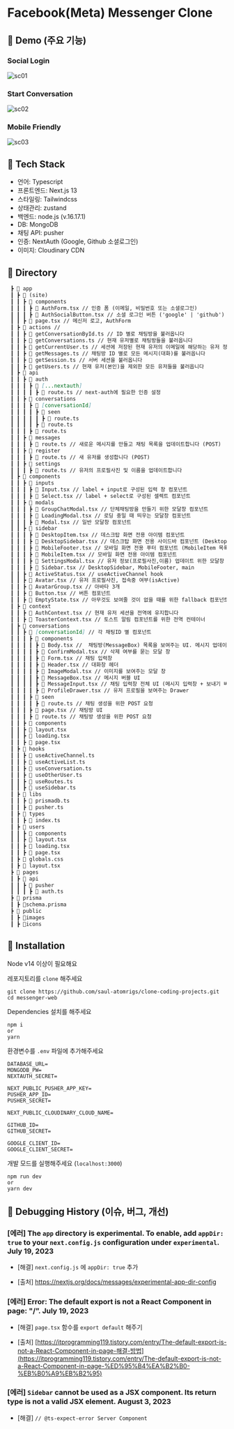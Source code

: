 # Facebook(Meta) Messenger Clone

## 📌 Demo (주요 기능)
### Social Login
![sc01](https://github.com/saul-atomrigs/clone-coding-projects/assets/82362278/9ac4ce2e-4c10-454b-9c3c-7aa79391aaba)

### Start Conversation
![sc02](https://github.com/saul-atomrigs/clone-coding-projects/assets/82362278/8377ccf6-c8e9-477e-899a-b8b0acd5aaec)

### Mobile Friendly
![sc03](https://github.com/saul-atomrigs/clone-coding-projects/assets/82362278/bbf35d6c-6da0-40e9-871a-9b113d553050)

## 📌 Tech Stack
- 언어: Typescript
- 프론트엔드: Next.js 13
- 스타일링: Tailwindcss
- 상태관리: zustand 
- 백엔드: node.js (v.16.17.1)
- DB: MongoDB
- 채팅 API: pusher
- 인증: NextAuth (Google, Github 소셜로그인)
- 이미지: Cloudinary CDN

## 📌 Directory
```markdown
 ┣ 📂 app
 ┃ ┣ 📂 (site)
 ┃ ┃ ┣ 📂 components
 ┃ ┃ ┃ ┣ 📜 AuthForm.tsx // 인증 폼 (이메일, 비밀번호 또는 소셜로그인)
 ┃ ┃ ┃ ┣ 📜 AuthSocialButton.tsx // 소셜 로그인 버튼 ('google' | 'github')
 ┃ ┃ ┣ 📜 page.tsx // 메신저 로고, AuthForm
 ┃ ┣ 📂 actions // 
 ┃ ┃ ┣ 📜 getConversationById.ts // ID 별로 채팅방을 불러옵니다 
 ┃ ┃ ┣ 📜 getConversations.ts // 현재 유저별로 채팅방들을 불러옵니다
 ┃ ┃ ┣ 📜 getCurrentUser.ts // 세션에 저장된 현재 유저의 이메일에 해당하는 유저 정보를 MongoDB에서 불러옵니다
 ┃ ┃ ┣ 📜 getMessages.ts // 채팅방 ID 별로 모든 메시지(대화)를 불러옵니다 
 ┃ ┃ ┣ 📜 getSession.ts // 서버 세션을 불러옵니다
 ┃ ┃ ┣ 📜 getUsers.ts // 현재 유저(본인)을 제외한 모든 유저들을 불러옵니다
 ┃ ┣ 📂 api
 ┃ ┃ ┣ 📂 auth
 ┃ ┃ ┃ ┣ 📂 [...nextauth]
 ┃ ┃ ┃ ┃ ┣ 📂 route.ts // next-auth에 필요한 인증 설정
 ┃ ┃ ┣ 📂 conversations
 ┃ ┃ ┃ ┣ 📂 [conversationId]
 ┃ ┃ ┃ ┃ ┣ 📂 seen
 ┃ ┃ ┃ ┃ ┃ ┣ 📂 route.ts
 ┃ ┃ ┃ ┃ ┣ 📂 route.ts
 ┃ ┃ ┃ ┣ 📜 route.ts
 ┃ ┃ ┣ 📂 messages
 ┃ ┃ ┃ ┣ 📜 route.ts // 새로운 메시지를 만들고 채팅 목록을 업데이트합니다 (POST)
 ┃ ┃ ┣ 📂 register
 ┃ ┃ ┃ ┣ 📜 route.ts // 새 유저를 생성합니다 (POST)
 ┃ ┃ ┣ 📂 settings
 ┃ ┃ ┃ ┣ 📜 route.ts // 유저의 프로필사진 및 이름을 업데이트합니다
 ┃ ┣ 📂 components
 ┃ ┃ ┣ 📂 inputs
 ┃ ┃ ┃ ┣ 📜 Input.tsx // label + input로 구성된 입력 창 컴포넌트
 ┃ ┃ ┃ ┣ 📜 Select.tsx // label + select로 구성된 셀렉트 컴포넌트
 ┃ ┃ ┣ 📂 modals
 ┃ ┃ ┃ ┣ 📜 GroupChatModal.tsx // 단체채팅방을 만들기 위한 모달창 컴포넌트
 ┃ ┃ ┃ ┣ 📜 LoadingModal.tsx // 로딩 중일 때 띄우는 모달창 컴포넌트
 ┃ ┃ ┃ ┣ 📜 Modal.tsx // 일반 모달창 컴포넌트
 ┃ ┃ ┣ 📂 sidebar
 ┃ ┃ ┃ ┣ 📜 DesktopItem.tsx // 데스크탑 화면 전용 아이템 컴포넌트
 ┃ ┃ ┃ ┣ 📜 DesktopSidebar.tsx // 데스크탑 화면 전용 사이드바 컴포넌트 (DesktopItem 목록)
 ┃ ┃ ┃ ┣ 📜 MobileFooter.tsx // 모바일 화면 전용 푸터 컴포넌트 (MobileItem 목록)
 ┃ ┃ ┃ ┣ 📜 MobileItem.tsx // 모바일 화면 전용 아이템 컴포넌트 
 ┃ ┃ ┃ ┣ 📜 SettingsModal.tsx // 유저 정보(프로필사진,이름) 업데이트 위한 모달창 컴포넌트
 ┃ ┃ ┃ ┣ 📜 Sidebar.tsx // DesktopSidebar, MobileFooter, main 
 ┃ ┃ ┣ 📜 ActiveStatus.tsx // useActiveChannel hook
 ┃ ┃ ┣ 📜 Avatar.tsx // 유저 프로필사진, 접속중 여부(isActive)
 ┃ ┃ ┣ 📜 AvatarGroup.tsx // 아바타 3개
 ┃ ┃ ┣ 📜 Button.tsx // 버튼 컴포넌트
 ┃ ┃ ┣ 📜 EmptyState.tsx // 아무것도 보여줄 것이 없을 때를 위한 fallback 컴포넌트
 ┃ ┣ 📂 context
 ┃ ┃ ┣ 📜 AuthContext.tsx // 현재 유저 세션을 전역에 유지합니다
 ┃ ┃ ┣ 📜 ToasterContext.tsx // 토스트 알림 컴포넌트를 위한 전역 컨테이너
 ┃ ┣ 📂 conversations
 ┃ ┃ ┣ 📂 [conversationId] // 각 채팅ID 별 컴포넌트
 ┃ ┃ ┃ ┣ 📂 components
 ┃ ┃ ┃ ┃ ┣ 📜 Body.tsx //  채팅방(MessageBox) 목록을 보여주는 UI. 메시지 업데이트 및 스크롤 기능을 제공합니다.
 ┃ ┃ ┃ ┃ ┣ 📜 ConfirmModal.tsx // 삭제 여부를 묻는 모달 창
 ┃ ┃ ┃ ┃ ┣ 📜 Form.tsx // 채팅 입력창 
 ┃ ┃ ┃ ┃ ┣ 📜 Header.tsx // 대화창 헤더 
 ┃ ┃ ┃ ┃ ┣ 📜 ImageModal.tsx // 이미지를 보여주는 모달 창 
 ┃ ┃ ┃ ┃ ┣ 📜 MessageBox.tsx // 메시지 버블 UI
 ┃ ┃ ┃ ┃ ┣ 📜 MessageInput.tsx // 채팅 입력창 전체 UI (메시지 입력창 + 보내기 버튼) 
 ┃ ┃ ┃ ┃ ┣ 📜 ProfileDrawer.tsx // 유저 프로필을 보여주는 Drawer
 ┃ ┃ ┃ ┣ 📂 seen
 ┃ ┃ ┃ ┃ ┣ 📜 route.ts // 채팅 생성을 위한 POST 요청
 ┃ ┃ ┃ ┣ 📜 page.tsx // 채팅방 UI
 ┃ ┃ ┃ ┣ 📜 route.ts // 채팅방 생성을 위한 POST 요청
 ┃ ┃ ┣ 📂 components
 ┃ ┃ ┣ 📜 layout.tsx
 ┃ ┃ ┣ 📜 loading.tsx
 ┃ ┃ ┣ 📜 page.tsx
 ┃ ┣ 📂 hooks
 ┃ ┃ ┣ 📜 useActiveChannel.ts
 ┃ ┃ ┣ 📜 useActiveList.ts
 ┃ ┃ ┣ 📜 useConversation.ts
 ┃ ┃ ┣ 📜 useOtherUser.ts
 ┃ ┃ ┣ 📜 useRoutes.ts
 ┃ ┃ ┣ 📜 useSidebar.ts
 ┃ ┣ 📂 libs
 ┃ ┃ ┣ 📜 prismadb.ts
 ┃ ┃ ┣ 📜 pusher.ts
 ┃ ┣ 📂 types
 ┃ ┃ ┣ 📜 index.ts
 ┃ ┣ 📂 users
 ┃ ┃ ┣ 📂 components
 ┃ ┃ ┣ 📜 layout.tsx
 ┃ ┃ ┣ 📜 loading.tsx
 ┃ ┃ ┣ 📜 page.tsx
 ┃ ┣ 📜 globals.css
 ┃ ┣ 📜 layout.tsx
 ┣ 📂 pages
 ┃ ┣ 📂 api
 ┃ ┃ ┣ 📂 pusher
 ┃ ┃ ┃ ┣ 📂 auth.ts
 ┣ 📂 prisma
 ┃ ┣ 📂schema.prisma
 ┣ 📂 public
 ┃ ┣ 📂images
 ┃ ┣ 📂icons
```

## 📌 Installation
Node v14 이상이 필요해요

레포지토리를 `clone` 해주세요
```
git clone https://github.com/saul-atomrigs/clone-coding-projects.git
cd messenger-web
```

Dependencies 설치를 해주세요
```
npm i
or
yarn
```

환경변수를 `.env` 파일에 추가해주세요
```
DATABASE_URL=
MONGODB_PW=
NEXTAUTH_SECRET=

NEXT_PUBLIC_PUSHER_APP_KEY=
PUSHER_APP_ID=
PUSHER_SECRET=

NEXT_PUBLIC_CLOUDINARY_CLOUD_NAME=

GITHUB_ID=
GITHUB_SECRET=

GOOGLE_CLIENT_ID=
GOOGLE_CLIENT_SECRET=
```
개발 모드를 실행해주세요 (`localhost:3000`)
```
npm run dev
or
yarn dev
```

## 📌 Debugging History (이슈, 버그, 개선)

### [에러] The `app` directory is experimental. To enable, add `appDir: true` to your `next.config.js` configuration under `experimental`. July 19, 2023 

- [해결] `next.config.js` 에 `appDir: true` 추가

- [출처] https://nextjs.org/docs/messages/experimental-app-dir-config


### [에러] Error: The default export is not a React Component in page: "/”. July 19, 2023 

- [해결] `page.tsx` 함수를 `export default` 해주기

- [출처] [https://itprogramming119.tistory.com/entry/The-default-export-is-not-a-React-Component-in-page-해결-방법](https://itprogramming119.tistory.com/entry/The-default-export-is-not-a-React-Component-in-page-%ED%95%B4%EA%B2%B0-%EB%B0%A9%EB%B2%95)


### [에러] `Sidebar` cannot be used as a JSX component. Its return type is not a valid JSX element. August 3, 2023 

- [해결] `// @ts-expect-error Server Component`

